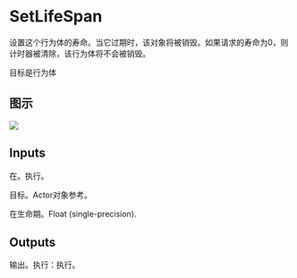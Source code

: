 # SetLifeSpan

设置这个行为体的寿命。当它过期时，该对象将被销毁。如果请求的寿命为0，则计时器被清除，该行为体将不会被销毁。

目标是行为体

## 图示

![]($-20221218-17345185.png)

## Inputs

在。执行。

目标。Actor对象参考。

在生命期。Float (single-precision).  

## Outputs

输出。执行：执行。
